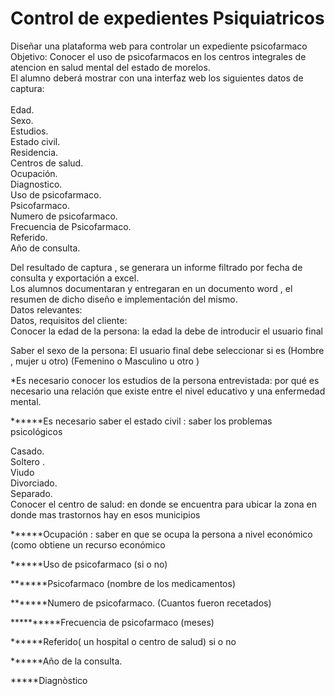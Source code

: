 # Control de expedientes Psiquiatricos

Diseñar  una plataforma web para controlar un expediente psicofarmaco <br>
Objetivo:  Conocer el uso de psicofarmacos en los centros  integrales de atencion  en salud mental  del estado de morelos.<br>
El alumno deberá  mostrar  con  una interfaz web  los siguientes datos de captura:<br>
<br>
Edad.<br>
Sexo.<br>
Estudios.<br>
Estado civil.<br>
Residencia.<br>
Centros de salud.<br>
Ocupación.<br>
Diagnostico.<br>
Uso de psicofarmaco.<br>
Psicofarmaco.<br>
Numero de  psicofarmaco.<br>
Frecuencia de Psicofarmaco.<br>
Referido.<br>
Año de consulta.<br>

Del  resultado de captura , se generara  un informe  filtrado por fecha  de consulta y   exportación  a excel.<br>
Los alumnos documentaran y entregaran en un documento word , el resumen de dicho diseño e implementación del mismo.<br>
Datos relevantes:<br>
Datos,  requisitos del cliente:<br>
Conocer  la edad de la persona:   la edad la  debe de introducir  el usuario final <br>


Saber el sexo de la persona: El usuario final debe  seleccionar  si es  (Hombre , mujer  u otro) (Femenino o Masculino  u otro )  <br>




*Es necesario conocer los estudios de la persona  entrevistada: por qué  es necesario una relación que existe entre el nivel educativo  y una enfermedad mental.<br>


******Es necesario saber el estado civil : saber  los problemas  psicológicos <br>


Casado.<br>
Soltero .<br>
Viudo<br>
Divorciado.<br>
Separado.<br>
Conocer el centro de salud: en donde se encuentra para ubicar la zona en donde mas trastornos  hay en esos municipios<br>


******Ocupación : saber  en que  se ocupa la persona a nivel económico (como obtiene un recurso económico <br>


******Uso de psicofarmaco  (si o no)<br>


*******Psicofarmaco (nombre de los medicamentos)<br>


*******Numero de psicofarmaco. (Cuantos  fueron recetados)<br>


**********Frecuencia de psicofarmaco  (meses)<br>


******Referido( un hospital  o centro de salud) si o no<br> 


******Año de la consulta.<br>

*****Diagnòstico<br>
